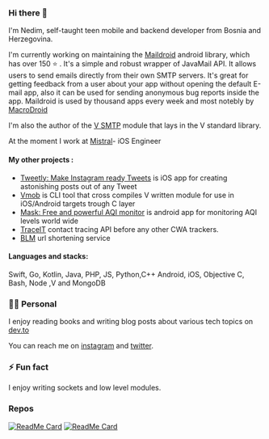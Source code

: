 ### Hi there 👋

I'm Nedim, self-taught teen mobile and backend developer from Bosnia and Herzegovina. 

I'm currently working on maintaining the [Maildroid](https://github.com/nedimf/maildroid) android library, which has over 150 ⭐️ .  It's a simple and robust wrapper of JavaMail API. It allows users to send emails directly from their own SMTP servers. It's great for getting feedback from a user about your app without opening the default E-mail app, also it can be used for sending anonymous bug reports inside the app.
Maildroid is used by thousand apps every week and most notebly by [MacroDroid](https://play.google.com/store/apps/details?id=com.arlosoft.macrodroid&hl=en_US)

I'm also the author of the [V SMTP](https://github.com/vlang/v/blob/master/vlib/net/smtp/smtp.v) module that lays in the V standard library. 

At the moment I work at [Mistral](https://mistral.ba)- iOS Engineer 

#### My other projects :
- [Tweetly: Make Instagram ready Tweets](https://apps.apple.com/cz/app/tweetly-beautiful-tweets/id1541402354) is iOS app for creating astonishing posts out of any Tweet
- [Vmob](https://github.com/nedimf/vmob) is CLI tool that cross compiles V written module for use in iOS/Android targets trough C layer
- [Mask: Free and powerful AQI monitor](https://play.google.com/store/apps/details?id=co.nedim.themask) is android app for monitoring AQI levels world wide
- [TraceIT](https://github.com/TechAvangers/TrackIT-iOS) contact tracing API before any other CWA trackers.
- [BLM](https://github.com/Say-Their-Name/say-their-names-node-service) url shortening service

#### Languages and stacks:
Swift, Go, Kotlin, Java, PHP, JS, Python,C++ Android, iOS, Objective C, Bash, Node ,V and MongoDB 

### 🙍‍♂️ Personal 

I enjoy reading books and writing blog posts about various tech topics on [dev.to](https://dev.to/nedimf)

You can reach me on [instagram](https://instagram.com/nedimcodes) and [twitter](https://twitter.com/nedim0x01).

### ⚡  Fun fact 
I enjoy writing sockets and low level modules. 

### Repos

[![ReadMe Card](https://github-readme-stats.vercel.app/api/pin/?username=nedimf&repo=maildroid)](https://github.com/nedimf/maildroid)
[![ReadMe Card](https://github-readme-stats.vercel.app/api/pin/?username=vlang&repo=v)](https://github.com/vlang/v/blob/master/vlib/net/smtp/smtp.v)
